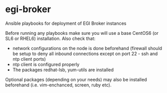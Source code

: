 egi-broker
==========

Ansible playbooks for deployment of EGI Broker instances

Before running any playbooks make sure you will use a base CentOS6 (or SL6 or RHEL6) installation. Also check that:

* network configurations on the node is done beforehand (firewall should be setup to deny all inbound connections except on port 22 - ssh and ntp client ports)
* ntp client is configured properly
* The packages redhat-lsb, yum-utils are installed

Optional packages (depending on your needs) may also be installed beforehand (i.e. vim-enchanced, screen, ruby etc). 

